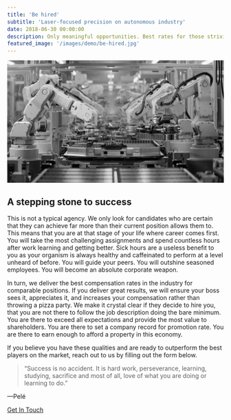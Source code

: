 ```yaml
---
title: 'Be hired'
subtitle: 'Laser-focused precision on autonomous industry'
date: 2018-06-30 00:00:00
description: Only meaningful opportunities. Best rates for those striving for excellence.
featured_image: '/images/demo/be-hired.jpg'
---
```


![](/images/demo/be-hired-2.jpg)

## A stepping stone to success

This is not a typical agency. We only look for candidates who are certain that they can achieve far more than their current position allows them to. This means that you are at that stage of your life where career comes first. You will take the most challenging assignments and spend countless hours after work learning and getting better. Sick hours are a useless benefit to you as your organism is always healthy and caffeinated to perform at a level unheard of before. You will guide your peers. You will outshine seasoned employees. You will become an absolute corporate weapon.


In turn, we deliver the best compensation rates in the industry for comparable positions. If you deliver great results, we will ensure your boss sees it, appreciates it, and increases your compensation rather than throwing a pizza party. We make it crystal clear if they decide to hire you, that you are not there to follow the job description doing the bare minimum. You are there to exceed all expectations and provide the most value to shareholders. You are there to set a company record for promotion rate. You are there to earn enough to afford a property in this economy.


If you believe you have these qualities and are ready to outperform the best players on the market, reach out to us by filling out the form below. 


> “Success is no accident. It is hard work, perseverance, learning, studying, sacrifice and most of all, love of what you are doing or learning to do.”

—Pelé

<a href="https://jekyllthemes.io/theme/personal-website-jekyll-theme" class="button button--large">Get In Touch</a>
